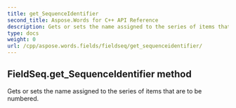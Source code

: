 ```yaml
---
title: get_SequenceIdentifier
second_title: Aspose.Words for C++ API Reference
description: Gets or sets the name assigned to the series of items that are to be numbered. 
type: docs
weight: 0
url: /cpp/aspose.words.fields/fieldseq/get_sequenceidentifier/
---
```

## FieldSeq.get_SequenceIdentifier method


Gets or sets the name assigned to the series of items that are to be numbered.

